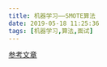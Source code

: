```yaml
---
title: 机器学习——SMOTE算法
date: 2019-05-18 11:25:36
tags: [机器学习,算法,面试]
---
```


[参考文章](http://m.elecfans.com/article/620100.html)

